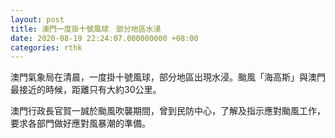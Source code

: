 ```yaml
---
layout: post
title: 澳門一度掛十號風球　部分地區水浸
date: 2020-08-19 22:24:07.000000000 +08:00
categories: rthk
---
```


澳門氣象局在清晨，一度掛十號風球，部分地區出現水浸。颱風「海高斯」與澳門最接近的時候，距離只有大約30公里。

澳門行政長官賀一誠於颱風吹襲期間，曾到民防中心，了解及指示應對颱風工作，要求各部門做好應對風暴潮的準備。

